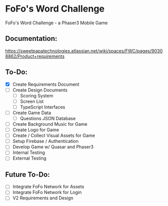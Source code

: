 # FoFo's Word Challenge
FoFo's Word Challenge - a Phaser3 Mobile Game

## Documentation:
https://sweetpapatechnologies.atlassian.net/wiki/spaces/FWC/pages/90308862/Product+requirements

## To-Do:
- [X] Create Requirements Document
- [ ] Create Design Documents
  - [ ] Scoring System
  - [ ] Screen List
  - [ ] TypeScript Interfaces
- [ ] Create Game Data
  - [ ] Questions JSON Database    
- [ ] Create Background Music for Game
- [ ] Create Logo for Game
- [ ] Create / Collect Visual Assets for Game
- [ ] Setup Firebase / Authentication
- [ ] Develop Game w/ Quasar and Phaser3
- [ ] Internal Testing
- [ ] External Testing

## Future To-Do:
- [ ] Integrate FoFo Network for Assets
- [ ] Integrate FoFo Network for Login
- [ ] V2 Requirements and Design
